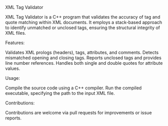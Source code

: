 XML Tag Validator

XML Tag Validator is a C++ program that validates the accuracy of tag and quote matching within XML documents. It employs a stack-based approach to identify unmatched or unclosed tags, ensuring the structural integrity of XML files.

Features:

Validates XML prologs (headers), tags, attributes, and comments.
Detects mismatched opening and closing tags.
Reports unclosed tags and provides line number references.
Handles both single and double quotes for attribute values.

Usage:

Compile the source code using a C++ compiler.
Run the compiled executable, specifying the path to the input XML file.

Contributions:

Contributions are welcome via pull requests for improvements or issue reports.
